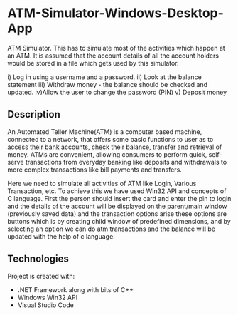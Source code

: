 # ATM-Simulator-Windows-Desktop-App

ATM Simulator. This has to simulate most of the activities which happen at an ATM. It is assumed that the account details of all the account holders would be stored in a file which gets used by this simulator.

i) Log in using a username and a password. 
ii) Look at the balance statement 
iii) Withdraw money - the balance should be checked and updated. 
iv)Allow the user to change the password (PIN) 
v) Deposit money

## Description

An Automated Teller Machine(ATM) is a computer based machine, connected to a network, that offers some basic functions to user as to access their bank accounts, check their balance, transfer and retrieval of money. ATMs are convenient, allowing consumers to perform quick, self-serve transactions from everyday banking like deposits and withdrawals to more complex transactions like bill payments and transfers.

Here we need to simulate all activities of ATM like Login, Various Transaction, etc.
To achieve this we have used Win32 API and concepts of C language. First the person should insert the card and enter the pin to login and the details of the account will be displayed on the parent/main window (previously saved data) and the transaction options arise these options are buttons which is by creating child window of predefined dimensions, and by selecting an option we can do atm transactions and the balance will be updated with the help of c language.

## Technologies

Project is created with:
* .NET Framework along with bits of C++ 
* Windows Win32 API
* Visual Studio Code
